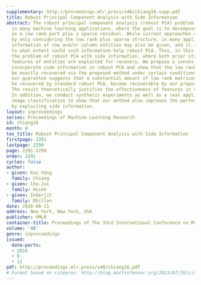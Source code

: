 ```yaml
---
supplementary: http://proceedings.mlr.press/v48/chiang16-supp.pdf
title: Robust Principal Component Analysis with Side Information
abstract: The robust principal component analysis (robust PCA) problem has been considered
  in many machine learning applications, where the goal is to decompose the data matrix
  as a low rank part plus a sparse residual. While current approaches are developed
  by only considering the low rank plus sparse structure, in many applications, side
  information of row and/or column entities may also be given, and it is still unclear
  to what extent could such information help robust PCA. Thus, in this paper, we study
  the problem of robust PCA with side information, where both prior structure and
  features of entities are exploited for recovery. We propose a convex problem to
  incorporate side information in robust PCA and show that the low rank matrix can
  be exactly recovered via the proposed method under certain conditions. In particular,
  our guarantee suggests that a substantial amount of low rank matrices, which cannot
  be recovered by standard robust PCA, become recoverable by our proposed method.
  The result theoretically justifies the effectiveness of features in robust PCA.
  In addition, we conduct synthetic experiments as well as a real application on noisy
  image classification to show that our method also improves the performance in practice
  by exploiting side information.
layout: inproceedings
series: Proceedings of Machine Learning Research
id: chiang16
month: 0
tex_title: Robust Principal Component Analysis with Side Information
firstpage: 2291
lastpage: 2299
page: 2291-2299
order: 2291
cycles: false
author:
- given: Kai-Yang
  family: Chiang
- given: Cho-Jui
  family: Hsieh
- given: Inderjit
  family: Dhillon
date: 2016-06-11
address: New York, New York, USA
publisher: PMLR
container-title: Proceedings of The 33rd International Conference on Machine Learning
volume: '48'
genre: inproceedings
issued:
  date-parts:
  - 2016
  - 6
  - 11
pdf: http://proceedings.mlr.press/v48/chiang16.pdf
# Format based on citeproc: http://blog.martinfenner.org/2013/07/30/citeproc-yaml-for-bibliographies/
---
```

